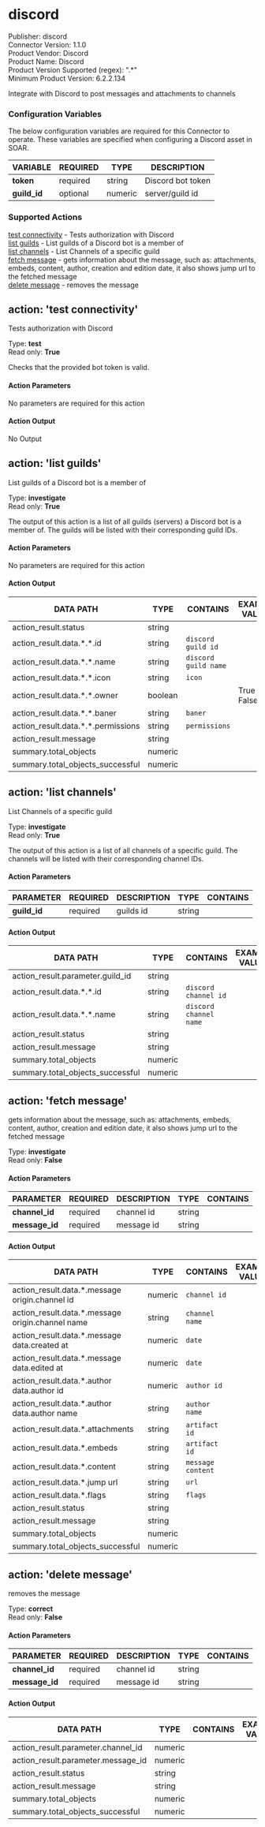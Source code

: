 [comment]: # "Auto-generated SOAR connector documentation"
# discord

Publisher: discord  
Connector Version: 1.1.0  
Product Vendor: Discord  
Product Name: Discord  
Product Version Supported (regex): ".\*"  
Minimum Product Version: 6.2.2.134  

Integrate with Discord to post messages and attachments to channels

### Configuration Variables
The below configuration variables are required for this Connector to operate.  These variables are specified when configuring a Discord asset in SOAR.

VARIABLE | REQUIRED | TYPE | DESCRIPTION
-------- | -------- | ---- | -----------
**token** |  required  | string | Discord bot token
**guild_id** |  optional  | numeric | server/guild id

### Supported Actions  
[test connectivity](#action-test-connectivity) - Tests authorization with Discord  
[list guilds](#action-list-guilds) - List guilds of a Discord bot is a member of  
[list channels](#action-list-channels) - List Channels of a specific guild  
[fetch message](#action-fetch-message) - gets information about the message, such as: attachments, embeds, content, author, creation and edition date, it also shows jump url to the fetched message  
[delete message](#action-delete-message) - removes the message  

## action: 'test connectivity'
Tests authorization with Discord

Type: **test**  
Read only: **True**

Checks that the provided bot token is valid.

#### Action Parameters
No parameters are required for this action

#### Action Output
No Output  

## action: 'list guilds'
List guilds of a Discord bot is a member of

Type: **investigate**  
Read only: **True**

The output of this action is a list of all guilds (servers) a Discord bot is a member of. The guilds will be listed with their corresponding guild IDs.

#### Action Parameters
No parameters are required for this action

#### Action Output
DATA PATH | TYPE | CONTAINS | EXAMPLE VALUES
--------- | ---- | -------- | --------------
action_result.status | string |  |  
action_result.data.\*.\*.id | string |  `discord guild id`  |  
action_result.data.\*.\*.name | string |  `discord guild name`  |  
action_result.data.\*.\*.icon | string |  `icon`  |  
action_result.data.\*.\*.owner | boolean |  |   True  False 
action_result.data.\*.\*.baner | string |  `baner`  |  
action_result.data.\*.\*.permissions | string |  `permissions`  |  
action_result.message | string |  |  
summary.total_objects | numeric |  |  
summary.total_objects_successful | numeric |  |    

## action: 'list channels'
List Channels of a specific guild

Type: **investigate**  
Read only: **True**

The output of this action is a list of all channels of a specific guild. The channels will be listed with their corresponding channel IDs.

#### Action Parameters
PARAMETER | REQUIRED | DESCRIPTION | TYPE | CONTAINS
--------- | -------- | ----------- | ---- | --------
**guild_id** |  required  | guilds id | string | 

#### Action Output
DATA PATH | TYPE | CONTAINS | EXAMPLE VALUES
--------- | ---- | -------- | --------------
action_result.parameter.guild_id | string |  |  
action_result.data.\*.\*.id | string |  `discord channel id`  |  
action_result.data.\*.\*.name | string |  `discord channel name`  |  
action_result.status | string |  |  
action_result.message | string |  |  
summary.total_objects | numeric |  |  
summary.total_objects_successful | numeric |  |    

## action: 'fetch message'
gets information about the message, such as: attachments, embeds, content, author, creation and edition date, it also shows jump url to the fetched message

Type: **investigate**  
Read only: **False**

#### Action Parameters
PARAMETER | REQUIRED | DESCRIPTION | TYPE | CONTAINS
--------- | -------- | ----------- | ---- | --------
**channel_id** |  required  | channel id | string | 
**message_id** |  required  | message id | string | 

#### Action Output
DATA PATH | TYPE | CONTAINS | EXAMPLE VALUES
--------- | ---- | -------- | --------------
action_result.data.\*.message origin.channel id | numeric |  `channel id`  |  
action_result.data.\*.message origin.channel name | string |  `channel name`  |  
action_result.data.\*.message data.created at | numeric |  `date`  |  
action_result.data.\*.message data.edited at | numeric |  `date`  |  
action_result.data.\*.author data.author id | numeric |  `author id`  |  
action_result.data.\*.author data.author name | string |  `author name`  |  
action_result.data.\*.attachments | string |  `artifact id`  |  
action_result.data.\*.embeds | string |  `artifact id`  |  
action_result.data.\*.content | string |  `message content`  |  
action_result.data.\*.jump url | string |  `url`  |  
action_result.data.\*.flags | string |  `flags`  |  
action_result.status | string |  |  
action_result.message | string |  |  
summary.total_objects | numeric |  |  
summary.total_objects_successful | numeric |  |    

## action: 'delete message'
removes the message

Type: **correct**  
Read only: **False**

#### Action Parameters
PARAMETER | REQUIRED | DESCRIPTION | TYPE | CONTAINS
--------- | -------- | ----------- | ---- | --------
**channel_id** |  required  | channel id | string | 
**message_id** |  required  | message id | string | 

#### Action Output
DATA PATH | TYPE | CONTAINS | EXAMPLE VALUES
--------- | ---- | -------- | --------------
action_result.parameter.channel_id | numeric |  |  
action_result.parameter.message_id | numeric |  |  
action_result.status | string |  |  
action_result.message | string |  |  
summary.total_objects | numeric |  |  
summary.total_objects_successful | numeric |  |  